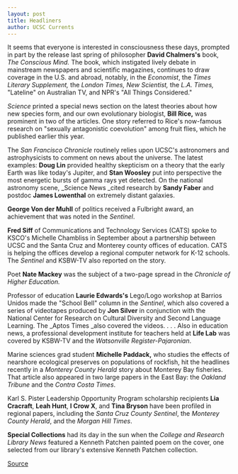 ```yaml
---
layout: post
title: Headliners
author: UCSC Currents
---
```


It seems that everyone is interested in consciousness these days, prompted in part by the release last spring of philosopher **David Chalmers's** book, _The Conscious Mind._ The book, which instigated lively debate in mainstream newspapers and scientific magazines, continues to draw coverage in the U.S. and abroad, notably, in the _Economist_, the _Times Literary Supplement,_ the _London Times, New Scientist,_ the _L.A. Times,_ "Lateline" on Australian TV, and NPR's "All Things Considered."   

_Science_ printed a special news section on the latest theories about how new species form, and our own evolutionary biologist, **Bill Rice,** was prominent in two of the articles. One story referred to Rice's now-famous research on "sexually antagonistic coevolution" among fruit flies, which he published earlier this year.   

The _San Francisco Chronicle_ routinely relies upon UCSC's astronomers and astrophysicists to comment on news about the universe. The latest examples: **Doug Lin** provided healthy skepticism on a theory that the early Earth was like today's Jupiter, and **Stan Woosley** put into perspective the most energetic bursts of gamma rays yet detected. On the national astronomy scene, _Science News _cited research by **Sandy Faber** and postdoc **James Lowenthal** on extremely distant galaxies.  

**George Von der Muhll** of politics received a Fulbright award, an achievement that was noted in the _Sentinel_. 

**Fred Siff** of Communications and Technology Services (CATS) spoke to KSCO's Michelle Chambliss in September about a partnership between UCSC and the Santa Cruz and Monterey county offices of education. CATS is helping the offices develop a regional computer network for K-12 schools. The _Sentinel_ and KSBW-TV also reported on the story.

Poet **Nate Mackey** was the subject of a two-page spread in the _Chronicle of Higher Education._   

Professor of education **Laurie Edwards's** Lego/Logo workshop at Barrios Unidos made the "School Bell" column in the _Sentinel_, which also covered a series of videotapes produced by **Jon Silver** in conjunction with the National Center for Research on Cultural Diversity and Second Language Learning. The _Aptos Times _also covered the videos. . . . Also in education news, a professional development institute for teachers held at **Life Lab** was covered by KSBW-TV and the _Watsonville Register-Pajaronian_.

Marine sciences grad student **Michelle Paddack,** who studies the effects of nearshore ecological preserves on populations of rockfish, hit the headlines recently in a _Monterey County Herald_ story about Monterey Bay fisheries. That article also appeared in two large papers in the East Bay: the _Oakland Tribune_ and the _Contra Costa Times_.

Karl S. Pister Leadership Opportunity Program scholarship recipients **Lia Cracraft**, **Leah Hunt**, **I Crow X**, and **Tina Bryson** have been profiled in regional papers, including the _Santa Cruz County Sentinel_, the _Monterey County Herald_, and the _Morgan Hill Times_.

**Special Collections** had its day in the sun when the _College and Research Library News_ featured a Kenneth Patchen painted poem on the cover, one selected from our library's extensive Kenneth Patchen collection.   

[Source](http://www1.ucsc.edu/oncampus/currents/96-10-14/headliners.htm "Permalink to Headliners")
